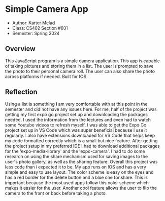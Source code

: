 # Simple Camera App

* Author: Karter Melad
* Class: CS402 Section #001
* Semester: Spring 2024

## Overview

This JavaScript program is a simple camera application. This app is capable
of taking pictures and storing them in a list. The user is prompted to
save the photo to their personal camera roll. The user can also share the
photo across platforms if needed. Built for IOS.

## Reflection

Using a list is something I am very comfortable with at this point in the semester
and did not have any issues here. For me, half of the project was getting my first
expo go project set up and downloading the packages needed. I used the information
from the lectures and even had to watch some Youtube videos to refresh myself. I was
able to get the Expo Go project set up in VS Code which was super beneficial because 
I use it regularly. I also have extensions downloaded for VS Code that helps keep
my code formatted correctly which is a small but nice feature. After getting the project
setup in my preferred IDE I had to download additional packages for the 'expo-media-library'
and the 'expo-camera'. I had to do some research on using the share mechanism used for
saving images to the user's photo gallery, as well as the sharing feature. Overall
this project was less code than i expected it to be. My app runs on IOS and has a very
simple and easy to use layout. The color scheme is easy on the eyes and has a red border
for the delete button and a blue one for share. This is important because the most used
apps follow this color scheme which makes it easier for the user. Another cool feature
allows the user to flip the camera to the front or back before taking a photo.
